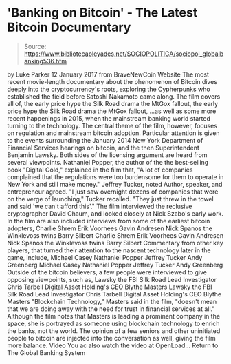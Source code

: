# 'Banking on Bitcoin' - The Latest Bitcoin Documentary

> Source: https://www.bibliotecapleyades.net/SOCIOPOLITICA/sociopol_globalbanking536.htm

by Luke Parker 12 January 2017
from BraveNewCoin Website
The most recent movie-length documentary about the phenomenon of Bitcoin dives deeply into the cryptocurrency's roots, exploring the Cypherpunks who established the field before Satoshi Nakamoto came along. The film covers all of,
the early price hype the Silk Road drama the MtGox fallout,
the early price hype
the Silk Road drama
the MtGox fallout,
...as well as some more recent happenings in 2015, when the mainstream banking world started turning to the technology.
The central theme of the film, however, focuses on regulation and mainstream bitcoin adoption. Particular attention is given to the events surrounding the January 2014 New York Department of Financial Services hearings on bitcoin, and the then Superintendent Benjamin Lawsky.
Both sides of the licensing argument are heard from several viewpoints. Nathaniel Popper, the author of the the best-selling book "Digital Gold," explained in the film that,
"A lot of companies complained that the regulations were too burdensome for them to operate in New York and still make money."
Jeffrey Tucker, noted Author, speaker, and entrepreneur agreed.
"I just saw overnight dozens of companies that were on the verge of launching," Tucker recalled. "They just threw in the towel and said 'we can't afford this'."
The film interviewed the reclusive cryptographer David Chaum, and looked closely at Nick Szabo's early work.
In the film are also included interviews from some of the earliest bitcoin adopters,
Charlie Shrem Erik Voorhees Gavin Andresen Nick Spanos the Winklevoss twins Barry Silbert
Charlie Shrem
Erik Voorhees
Gavin Andresen
Nick Spanos
the Winklevoss twins
Barry Silbert
Commentary from other key players, that turned their attention to the nascent technology later in the game, include,
Michael Casey Nathaniel Popper Jeffrey Tucker Andy Greenberg
Michael Casey
Nathaniel Popper
Jeffrey Tucker
Andy Greenberg
Outside of the bitcoin believers, a few people were interviewed to give opposing viewpoints, such as,
Lawsky the FBI Silk Road Lead Investigator Chris Tarbell Digital Asset Holding's CEO Blythe Masters
Lawsky
the FBI Silk Road Lead Investigator Chris Tarbell
Digital Asset Holding's CEO Blythe Masters
"Blockchain Technology," Masters said in the film,
"doesn't mean that we are doing away with the need for trust in financial services at all."
Although the film notes that Masters is leading a prominent company in the space, she is portrayed as someone using blockchain technology to enrich the banks, not the world. The opinion of a few seniors and other uninitiated people to bitcoin are injected into the conversation as well, giving the film more balance.
Video
You ac also watch the video at OpenLoad...
Return to The Global Banking System
